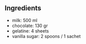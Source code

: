 
## Ingredients

* milk: 500 ml
* chocolate: 130 gr
* gelatine: 4 sheets
* vanilla sugar: 2 spoons / 1 sachet

